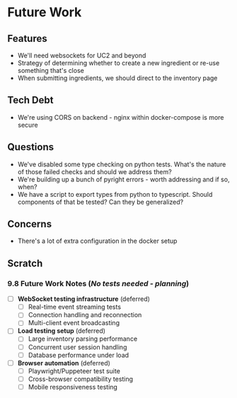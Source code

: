 # Future Work
## Features
- We'll need websockets for UC2 and beyond
- Strategy of determining whether to create a new ingredient or re-use something that's close
- When submitting ingredients, we should direct to the inventory page

## Tech Debt
- We're using CORS on backend - nginx within docker-compose is more secure

## Questions
- We've disabled some type checking on python tests. What's the nature of those failed checks and should we address them?
- We're building up a bunch of pyright errors - worth addressing and if so, when?
- We have a script to export types from python to typescript. Should components of that be tested? Can they be generalized?

## Concerns
- There's a lot of extra configuration in the docker setup

## Scratch
### 9.8 Future Work Notes (*No tests needed - planning*)
- [ ] **WebSocket testing infrastructure** (deferred)
  - [ ] Real-time event streaming tests
  - [ ] Connection handling and reconnection
  - [ ] Multi-client event broadcasting
- [ ] **Load testing setup** (deferred)
  - [ ] Large inventory parsing performance
  - [ ] Concurrent user session handling
  - [ ] Database performance under load
- [ ] **Browser automation** (deferred)
  - [ ] Playwright/Puppeteer test suite
  - [ ] Cross-browser compatibility testing
  - [ ] Mobile responsiveness testing
